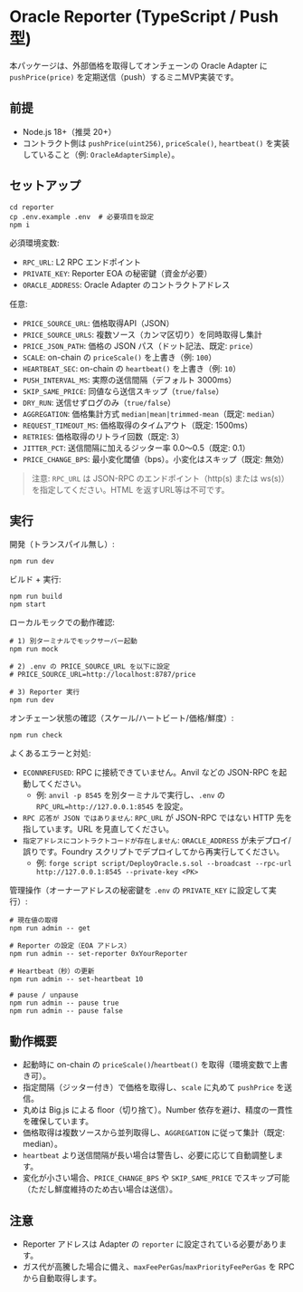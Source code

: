# Oracle Reporter (TypeScript / Push 型)

本パッケージは、外部価格を取得してオンチェーンの Oracle Adapter に `pushPrice(price)` を定期送信（push）するミニMVP実装です。

## 前提
- Node.js 18+（推奨 20+）
- コントラクト側は `pushPrice(uint256)`, `priceScale()`, `heartbeat()` を実装していること（例: `OracleAdapterSimple`）。

## セットアップ
```
cd reporter
cp .env.example .env  # 必要項目を設定
npm i
```

必須環境変数:
- `RPC_URL`: L2 RPC エンドポイント
- `PRIVATE_KEY`: Reporter EOA の秘密鍵（資金が必要）
- `ORACLE_ADDRESS`: Oracle Adapter のコントラクトアドレス

任意:
- `PRICE_SOURCE_URL`: 価格取得API（JSON）
- `PRICE_SOURCE_URLS`: 複数ソース（カンマ区切り）を同時取得し集計
- `PRICE_JSON_PATH`: 価格の JSON パス（ドット記法、既定: `price`）
- `SCALE`: on-chain の `priceScale()` を上書き（例: `100`）
- `HEARTBEAT_SEC`: on-chain の `heartbeat()` を上書き（例: `10`）
- `PUSH_INTERVAL_MS`: 実際の送信間隔（デフォルト 3000ms）
 - `SKIP_SAME_PRICE`: 同値なら送信スキップ（`true/false`）
 - `DRY_RUN`: 送信せずログのみ（`true/false`）
 - `AGGREGATION`: 価格集計方式 `median|mean|trimmed-mean`（既定: `median`）
 - `REQUEST_TIMEOUT_MS`: 価格取得のタイムアウト（既定: 1500ms）
 - `RETRIES`: 価格取得のリトライ回数（既定: 3）
 - `JITTER_PCT`: 送信間隔に加えるジッター率 0.0〜0.5（既定: 0.1）
 - `PRICE_CHANGE_BPS`: 最小変化閾値（bps）。小変化はスキップ（既定: 無効）

> 注意: `RPC_URL` は JSON-RPC のエンドポイント（http(s) または ws(s)）を指定してください。HTML を返すURL等は不可です。

## 実行
開発（トランスパイル無し）:
```
npm run dev
```

ビルド + 実行:
```
npm run build
npm start
```

ローカルモックでの動作確認:
```
# 1) 別ターミナルでモックサーバー起動
npm run mock

# 2) .env の PRICE_SOURCE_URL を以下に設定
# PRICE_SOURCE_URL=http://localhost:8787/price

# 3) Reporter 実行
npm run dev
```

オンチェーン状態の確認（スケール/ハートビート/価格/鮮度）:
```
npm run check
```

よくあるエラーと対処:
- `ECONNREFUSED`: RPC に接続できていません。Anvil などの JSON-RPC を起動してください。
  - 例: `anvil -p 8545` を別ターミナルで実行し、`.env` の `RPC_URL=http://127.0.0.1:8545` を設定。
- `RPC 応答が JSON ではありません`: `RPC_URL` が JSON-RPC ではない HTTP 先を指しています。URL を見直してください。
- `指定アドレスにコントラクトコードが存在しません`: `ORACLE_ADDRESS` が未デプロイ/誤りです。Foundry スクリプトでデプロイしてから再実行してください。
  - 例: `forge script script/DeployOracle.s.sol --broadcast --rpc-url http://127.0.0.1:8545 --private-key <PK>`

管理操作（オーナーアドレスの秘密鍵を `.env` の `PRIVATE_KEY` に設定して実行）:
```
# 現在値の取得
npm run admin -- get

# Reporter の設定（EOA アドレス）
npm run admin -- set-reporter 0xYourReporter

# Heartbeat（秒）の更新
npm run admin -- set-heartbeat 10

# pause / unpause
npm run admin -- pause true
npm run admin -- pause false
```

## 動作概要
- 起動時に on-chain の `priceScale()`/`heartbeat()` を取得（環境変数で上書き可）。
- 指定間隔（ジッター付き）で価格を取得し、`scale` に丸めて `pushPrice` を送信。
- 丸めは Big.js による floor（切り捨て）。Number 依存を避け、精度の一貫性を確保しています。
- 価格取得は複数ソースから並列取得し、`AGGREGATION` に従って集計（既定: median）。
- `heartbeat` より送信間隔が長い場合は警告し、必要に応じて自動調整します。
- 変化が小さい場合、`PRICE_CHANGE_BPS` や `SKIP_SAME_PRICE` でスキップ可能（ただし鮮度維持のため古い場合は送信）。

## 注意
- Reporter アドレスは Adapter の `reporter` に設定されている必要があります。
- ガス代が高騰した場合に備え、`maxFeePerGas`/`maxPriorityFeePerGas` を RPC から自動取得します。
